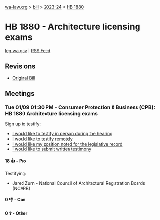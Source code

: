 [wa-law.org](/) > [bill](/bill/) > [2023-24](/bill/2023-24/) > [HB 1880](/bill/2023-24/hb/1880/)

# HB 1880 - Architecture licensing exams
[leg.wa.gov](https://app.leg.wa.gov/billsummary?BillNumber=1880&Year=2023&Initiative=false) | [RSS Feed](./rss.xml)

## Revisions
* [Original Bill](1/)

## Meetings
### Tue 01/09 01:30 PM - Consumer Protection & Business (CPB): HB 1880 Architecture licensing exams
Sign up to testify:
* [I would like to testify in person during the hearing](https://app.leg.wa.gov/csi/Testifier/Add?chamber=House&mId=31591&aId=156199&caId=22816&tId=1)
* [I would like to testify remotely](https://app.leg.wa.gov/csi/Testifier/Add?chamber=House&mId=31591&aId=156199&caId=22816&tId=2)
* [I would like my position noted for the legislative record](https://app.leg.wa.gov/csi/Testifier/Add?chamber=House&mId=31591&aId=156199&caId=22816&tId=3)
* [I would like to submit written testimony](https://app.leg.wa.gov/csi/Testifier/Add?chamber=House&mId=31591&aId=156199&caId=22816&tId=4)

#### 18 👍 - Pro
Testifying:
* Jared Zurn - National Council of Architectural Registration Boards (NCARB)

#### 0 👎 - Con

#### 0 ❓ - Other
